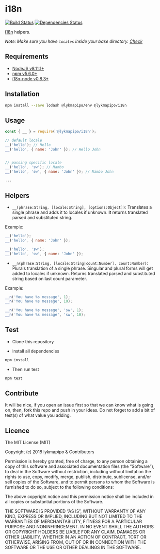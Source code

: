 # i18n

[![Build Status](https://travis-ci.org/lykmapipo/i18n.svg?branch=master)](https://travis-ci.org/lykmapipo/i18n)
[![Dependencies Status](https://david-dm.org/lykmapipo/i18n/status.svg?style=flat-square)](https://david-dm.org/lykmapipo/i18n)

[i18n](https://github.com/mashpie/i18n-node) helpers.

*Note: Make sure you have `locales` inside your base directory. [Check](https://github.com/lykmapipo/i18n/tree/master/test/locales)*

## Requirements

- [NodeJS v8.11.1+](https://nodejs.org)
- [npm v5.6.0+](https://www.npmjs.com/)
- [i18n-node v0.8.3+](https://github.com/mashpie/i18n-node)

## Installation

```sh
npm install --save lodash @lykmapipo/env @lykmapipo/i18n
```

## Usage

```js
const { __ } = require('@lykmapipo/i18n');

// default locale
__('hello'); // Hello
__('hello', { name: 'John' }); // Hello John


// passing specific locale
__('hello', 'sw'); // Mambo
__('hello', 'sw', { name: 'John' }); // Mambo John

...

```

## Helpers

- `__(phrase:String, [locale:String], [options:Object])`: Translates a single 
phrase and adds it to locales if unknown. It returns translated parsed and 
substituted string.

Example:
```js
__('hello');
__('hello', { name: 'John' });

__('hello', 'sw');
__('hello', 'sw', { name: 'John' });

```

- `__n(phrase:String, [locale:String|count:Number], count:Number)`: Plurals translation of a single phrase. Singular and plural forms will get added to locales if unknown. Returns translated parsed and substituted string based on last count parameter.

Example:
```js
__n('You have %s message', 1);
__n('You have %s message', 10);

__n('You have %s message', 'sw', 1);
__n('You have %s message', 'sw', 10);

```

## Test

- Clone this repository

- Install all dependencies

```sh
npm install
```

- Then run test

```sh
npm test
```

## Contribute

It will be nice, if you open an issue first so that we can know what is going on, then, fork this repo and push in your ideas. Do not forget to add a bit of test(s) of what value you adding.

## Licence

The MIT License (MIT)

Copyright (c) 2018 lykmapipo & Contributors

Permission is hereby granted, free of charge, to any person obtaining a copy of this software and associated documentation files (the “Software”), to deal in the Software without restriction, including without limitation the rights to use, copy, modify, merge, publish, distribute, sublicense, and/or sell copies of the Software, and to permit persons to whom the Software is furnished to do so, subject to the following conditions:

The above copyright notice and this permission notice shall be included in all copies or substantial portions of the Software.

THE SOFTWARE IS PROVIDED “AS IS”, WITHOUT WARRANTY OF ANY KIND, EXPRESS OR IMPLIED, INCLUDING BUT NOT LIMITED TO THE WARRANTIES OF MERCHANTABILITY, FITNESS FOR A PARTICULAR PURPOSE AND NONINFRINGEMENT. IN NO EVENT SHALL THE AUTHORS OR COPYRIGHT HOLDERS BE LIABLE FOR ANY CLAIM, DAMAGES OR OTHER LIABILITY, WHETHER IN AN ACTION OF CONTRACT, TORT OR OTHERWISE, ARISING FROM, OUT OF OR IN CONNECTION WITH THE SOFTWARE OR THE USE OR OTHER DEALINGS IN THE SOFTWARE.
